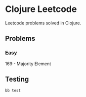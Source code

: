 # Clojure Leetcode

Leetcode problems solved in Clojure.

## Problems
### [Easy](./src/problems/easy.clj)
169 - Majority Element

## Testing
```
bb test
```
